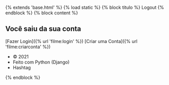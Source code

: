 {% extends 'base.html' %} {% load static %} {% block titulo %} Logout {% endblock %} {% block content %}

Você saiu da sua conta
----------------------

[Fazer Login]({% url 'filme:login' %}) [Criar uma Conta]({% url 'filme:criarconta' %})

*   © 2021
*   Feito com Python (Django)
*   Hashtag

{% endblock %}
